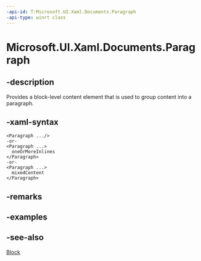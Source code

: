 ```yaml
---
-api-id: T:Microsoft.UI.Xaml.Documents.Paragraph
-api-type: winrt class
---
```


<!-- Class syntax.
public class Paragraph : Windows.UI.Xaml.Documents.Block, Windows.UI.Xaml.Documents.IParagraph
-->

# Microsoft.UI.Xaml.Documents.Paragraph

## -description
Provides a block-level content element that is used to group content into a paragraph.

## -xaml-syntax
```xaml
<Paragraph .../>
-or-
<Paragraph ...>
  oneOrMoreInlines
</Paragraph>
-or-
<Paragraph ...>
  mixedContent
</Paragraph>
```


## -remarks

## -examples

## -see-also
[Block](block.md)
